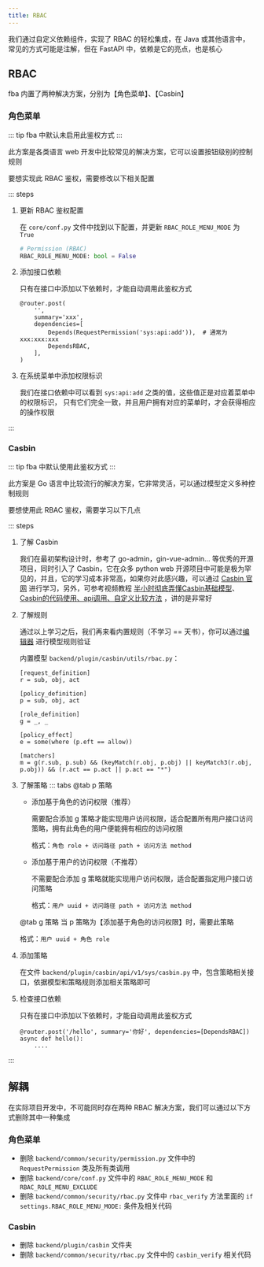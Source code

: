 ```yaml
---
title: RBAC
---
```


我们通过自定义依赖组件，实现了 RBAC 的轻松集成，在 Java 或其他语言中，常见的方式可能是注解，但在 FastAPI 中，依赖是它的亮点，也是核心

## RBAC

fba 内置了两种解决方案，分别为【角色菜单】、【Casbin】

### 角色菜单

::: tip
fba 中默认未启用此鉴权方式
:::

此方案是各类语言 web 开发中比较常见的解决方案，它可以设置按钮级别的控制规则

要想实现此 RBAC 鉴权，需要修改以下相关配置

::: steps

1. 更新 RBAC 鉴权配置

   在 `core/conf.py` 文件中找到以下配置，并更新 `RBAC_ROLE_MENU_MODE` 为 `True`

    ```py
    # Permission (RBAC)
    RBAC_ROLE_MENU_MODE: bool = False
    ```

2. 添加接口依赖

   只有在接口中添加以下依赖时，才能自动调用此鉴权方式

    ```py{5-6}
    @router.post(
        '',
        summary='xxx',
        dependencies=[
            Depends(RequestPermission('sys:api:add')),  # 通常为 xxx:xxx:xxx
            DependsRBAC,
        ],
    )
    ```

3. 在系统菜单中添加权限标识

   我们在接口依赖中可以看到 `sys:api:add` 之类的值，这些值正是对应着菜单中的权限标识，
   只有它们完全一致，并且用户拥有对应的菜单时，才会获得相应的操作权限

:::

### Casbin

::: tip
fba 中默认使用此鉴权方式
:::

此方案是 Go 语言中比较流行的解决方案，它非常灵活，可以通过模型定义多种控制规则

要想使用此 RBAC 鉴权，需要学习以下几点

::: steps

1. 了解 Casbin

   我们在最初架构设计时，参考了 go-admin，gin-vue-admin... 等优秀的开源项目，同时引入了 Casbin，它在众多 python web
   开源项目中可能是极为罕见的，并且，它的学习成本非常高，如果你对此感兴趣，可以通过 [Casbin 官网](https://casbin.org/docs/get-started)
   进行学习，另外，可参考视频教程 [半小时彻底弄懂Casbin基础模型](https://www.bilibili.com/video/BV1qz4y167XP/?spm_id_from=333.999.0.0&vd_source=958c4d7f9243c68a0ec9dcd327bad930)、[Casbin的代码使用、api调用、自定义比较方法](https://www.bilibili.com/video/BV13r4y1M7AC/?spm_id_from=333.999.0.0&vd_source=958c4d7f9243c68a0ec9dcd327bad930)
   ，讲的是非常好

2. 了解规则

   通过以上学习之后，我们再来看内置规则（不学习 == 天书），你可以通过[编辑器](https://casbin.org/zh/docs/online-editor)
   进行模型规则验证

   内置模型 `backend/plugin/casbin/utils/rbac.py`：

    ```text:no-line-numbers
    [request_definition]
    r = sub, obj, act
    
    [policy_definition]
    p = sub, obj, act
    
    [role_definition]
    g = _, _
    
    [policy_effect]
    e = some(where (p.eft == allow))
    
    [matchers]
    m = g(r.sub, p.sub) && (keyMatch(r.obj, p.obj) || keyMatch3(r.obj, p.obj)) && (r.act == p.act || p.act == "*")
    ```

3. 了解策略
   ::: tabs
   @tab p 策略
    - 添加基于角色的访问权限（推荐）

      需要配合添加 g 策略才能实现用户访问权限，适合配置所有用户接口访问策略，拥有此角色的用户便能拥有相应的访问权限<br>

      格式：`角色 role + 访问路径 path + 访问方法 method`

    - 添加基于用户的访问权限（不推荐）

      不需要配合添加 g 策略就能实现用户访问权限，适合配置指定用户接口访问策略<br>

      格式：`用户 uuid + 访问路径 path + 访问方法 method`

   @tab g 策略
   当 p 策略为【添加基于角色的访问权限】时，需要此策略

   格式：`用户 uuid + 角色 role`

4. 添加策略

   在文件 `backend/plugin/casbin/api/v1/sys/casbin.py` 中，包含策略相关接口，依据模型和策略规则添加相关策略即可

5. 检查接口依赖

   只有在接口中添加以下依赖时，才能自动调用此鉴权方式

    ```python{1}
    @router.post('/hello', summary='你好', dependencies=[DependsRBAC])
    async def hello():
        ....
    ```

:::

## 解耦

在实际项目开发中，不可能同时存在两种 RBAC 解决方案，我们可以通过以下方式删除其中一种集成

### 角色菜单

- 删除 `backend/common/security/permission.py` 文件中的 `RequestPermission` 类及所有类调用
- 删除 `backend/core/conf.py` 文件中的 `RBAC_ROLE_MENU_MODE` 和 `RBAC_ROLE_MENU_EXCLUDE`
- 删除 `backend/common/security/rbac.py` 文件中 `rbac_verify` 方法里面的 `if settings.RBAC_ROLE_MENU_MODE:`
  条件及相关代码

### Casbin

- 删除 `backend/plugin/casbin` 文件夹
- 删除 `backend/common/security/rbac.py` 文件中的 `casbin_verify` 相关代码
